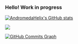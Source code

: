 ### Hello! Work in progress

<!--
**AndromedaHelix/AndromedaHelix** is a ✨ _special_ ✨ repository because its `README.md` (this file) appears on your GitHub profile.

Here are some ideas to get you started:

- 🔭 I’m currently working on ...
- 🌱 I’m currently learning ...
- 👯 I’m looking to collaborate on ...
- 🤔 I’m looking for help with ...
- 💬 Ask me about ...
- 📫 How to reach me: ...
- 😄 Pronouns: ...
- ⚡ Fun fact: ...

![My Github Stats](https://github-readme-stats.vercel.app/api?username=AndromedaHelix&show_icons=true&theme=gruvbox)
-->


<a href="http://www.github.com/AndromedaHelix"><img src="https://github-readme-stats.vercel.app/api?username=AndromedaHelix&show_icons=true&hide=&count_private=true&title_color=f97316&text_color=ffffff&icon_color=22c55e&bg_color=1c1917&hide_border=true&show_icons=true" alt="AndromedaHelix's GitHub stats" /></a>

<a href="http://www.github.com/AndromedaHelix"><img src="https://github-readme-streak-stats.herokuapp.com/?user=AndromedaHelix&stroke=ffffff&background=1c1917&ring=f97316&fire=f97316&currStreakNum=ffffff&currStreakLabel=f97316&sideNums=ffffff&sideLabels=ffffff&dates=ffffff&hide_border=true" /></a>

<a href="http://www.github.com/AndromedaHelix"><img src="https://activity-graph.herokuapp.com/graph?username=AndromedaHelix&bg_color=1c1917&color=ffffff&line=22c55e&point=ffffff&area_color=1c1917&area=true&hide_border=true&custom_title=GitHub%20Commits%20Graph" alt="GitHub Commits Graph" /></a>
